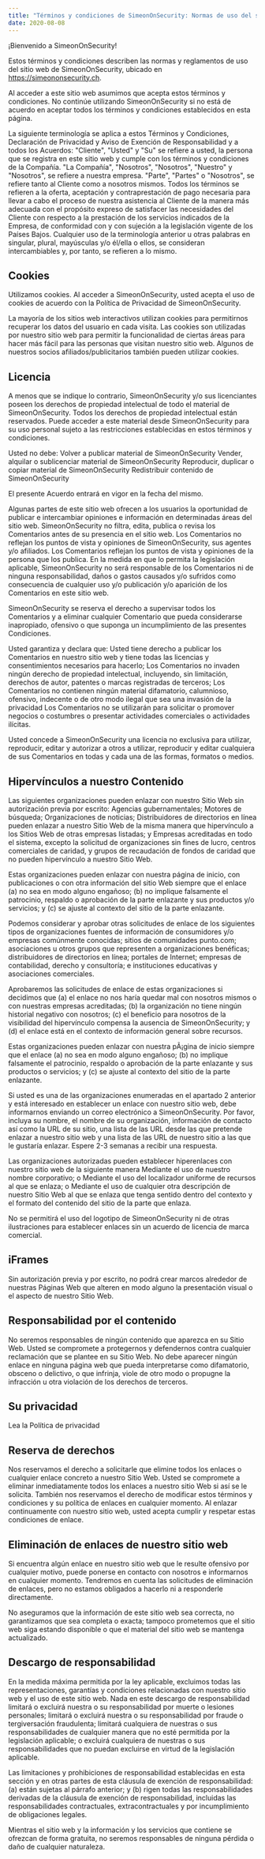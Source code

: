 ```yaml
---
title: "Términos y condiciones de SimeonOnSecurity: Normas de uso del sitio web"
date: 2020-08-08
---
```


¡Bienvenido a SimeonOnSecurity!

Estos términos y condiciones describen las normas y reglamentos de uso del sitio web de SimeonOnSecurity, ubicado en https://simeononsecurity.ch.

Al acceder a este sitio web asumimos que acepta estos términos y condiciones. No continúe utilizando SimeonOnSecurity si no está de acuerdo en aceptar todos los términos y condiciones establecidos en esta página.

La siguiente terminología se aplica a estos Términos y Condiciones, Declaración de Privacidad y Aviso de Exención de Responsabilidad y a todos los Acuerdos: "Cliente", "Usted" y "Su" se refiere a usted, la persona que se registra en este sitio web y cumple con los términos y condiciones de la Compañía. "La Compañía", "Nosotros", "Nosotros", "Nuestro" y "Nosotros", se refiere a nuestra empresa. "Parte", "Partes" o "Nosotros", se refiere tanto al Cliente como a nosotros mismos. Todos los términos se refieren a la oferta, aceptación y contraprestación de pago necesaria para llevar a cabo el proceso de nuestra asistencia al Cliente de la manera más adecuada con el propósito expreso de satisfacer las necesidades del Cliente con respecto a la prestación de los servicios indicados de la Empresa, de conformidad con y con sujeción a la legislación vigente de los Países Bajos. Cualquier uso de la terminología anterior u otras palabras en singular, plural, mayúsculas y/o él/ella o ellos, se consideran intercambiables y, por tanto, se refieren a lo mismo.

## Cookies

Utilizamos cookies. Al acceder a SimeonOnSecurity, usted acepta el uso de cookies de acuerdo con la Política de Privacidad de SimeonOnSecurity.

La mayoría de los sitios web interactivos utilizan cookies para permitirnos recuperar los datos del usuario en cada visita. Las cookies son utilizadas por nuestro sitio web para permitir la funcionalidad de ciertas áreas para hacer más fácil para las personas que visitan nuestro sitio web. Algunos de nuestros socios afiliados/publicitarios también pueden utilizar cookies.

## Licencia

A menos que se indique lo contrario, SimeonOnSecurity y/o sus licenciantes poseen los derechos de propiedad intelectual de todo el material de SimeonOnSecurity. Todos los derechos de propiedad intelectual están reservados. Puede acceder a este material desde SimeonOnSecurity para su uso personal sujeto a las restricciones establecidas en estos términos y condiciones.

Usted no debe:
Volver a publicar material de SimeonOnSecurity Vender, alquilar o sublicenciar material de SimeonOnSecurity Reproducir, duplicar o copiar material de SimeonOnSecurity Redistribuir contenido de SimeonOnSecurity

El presente Acuerdo entrará en vigor en la fecha del mismo.

Algunas partes de este sitio web ofrecen a los usuarios la oportunidad de publicar e intercambiar opiniones e información en determinadas áreas del sitio web. SimeonOnSecurity no filtra, edita, publica o revisa los Comentarios antes de su presencia en el sitio web. Los Comentarios no reflejan los puntos de vista y opiniones de SimeonOnSecurity, sus agentes y/o afiliados. Los Comentarios reflejan los puntos de vista y opiniones de la persona que los publica. En la medida en que lo permita la legislación aplicable, SimeonOnSecurity no será responsable de los Comentarios ni de ninguna responsabilidad, daños o gastos causados y/o sufridos como consecuencia de cualquier uso y/o publicación y/o aparición de los Comentarios en este sitio web.

SimeonOnSecurity se reserva el derecho a supervisar todos los Comentarios y a eliminar cualquier Comentario que pueda considerarse inapropiado, ofensivo o que suponga un incumplimiento de las presentes Condiciones.

Usted garantiza y declara que:
Usted tiene derecho a publicar los Comentarios en nuestro sitio web y tiene todas las licencias y consentimientos necesarios para hacerlo; Los Comentarios no invaden ningún derecho de propiedad intelectual, incluyendo, sin limitación, derechos de autor, patentes o marcas registradas de terceros; Los Comentarios no contienen ningún material difamatorio, calumnioso, ofensivo, indecente o de otro modo ilegal que sea una invasión de la privacidad Los Comentarios no se utilizarán para solicitar o promover negocios o costumbres o presentar actividades comerciales o actividades ilícitas.

Usted concede a SimeonOnSecurity una licencia no exclusiva para utilizar, reproducir, editar y autorizar a otros a utilizar, reproducir y editar cualquiera de sus Comentarios en todas y cada una de las formas, formatos o medios.

## Hipervínculos a nuestro Contenido

Las siguientes organizaciones pueden enlazar con nuestro Sitio Web sin autorización previa por escrito:
Agencias gubernamentales; Motores de búsqueda; Organizaciones de noticias; Distribuidores de directorios en línea pueden enlazar a nuestro Sitio Web de la misma manera que hipervínculo a los Sitios Web de otras empresas listadas; y Empresas acreditadas en todo el sistema, excepto la solicitud de organizaciones sin fines de lucro, centros comerciales de caridad, y grupos de recaudación de fondos de caridad que no pueden hipervínculo a nuestro Sitio Web.

Estas organizaciones pueden enlazar con nuestra página de inicio, con publicaciones o con otra información del sitio Web siempre que el enlace (a) no sea en modo alguno engañoso; (b) no implique falsamente el patrocinio, respaldo o aprobación de la parte enlazante y sus productos y/o servicios; y (c) se ajuste al contexto del sitio de la parte enlazante.

Podemos considerar y aprobar otras solicitudes de enlace de los siguientes tipos de organizaciones
fuentes de información de consumidores y/o empresas comúnmente conocidas; sitios de comunidades punto.com; asociaciones u otros grupos que representen a organizaciones benéficas; distribuidores de directorios en línea; portales de Internet; empresas de contabilidad, derecho y consultoría; e instituciones educativas y asociaciones comerciales.

Aprobaremos las solicitudes de enlace de estas organizaciones si decidimos que (a) el enlace no nos haría quedar mal con nosotros mismos o con nuestras empresas acreditadas; (b) la organización no tiene ningún historial negativo con nosotros; (c) el beneficio para nosotros de la visibilidad del hipervínculo compensa la ausencia de SimeonOnSecurity; y (d) el enlace está en el contexto de información general sobre recursos.

Estas organizaciones pueden enlazar con nuestra pÃ¡gina de inicio siempre que el enlace (a) no sea en modo alguno engañoso; (b) no implique falsamente el patrocinio, respaldo o aprobación de la parte enlazante y sus productos o servicios; y (c) se ajuste al contexto del sitio de la parte enlazante.

Si usted es una de las organizaciones enumeradas en el apartado 2 anterior y está interesado en establecer un enlace con nuestro sitio web, debe informarnos enviando un correo electrónico a SimeonOnSecurity. Por favor, incluya su nombre, el nombre de su organización, información de contacto así como la URL de su sitio, una lista de las URL desde las que pretende enlazar a nuestro sitio web y una lista de las URL de nuestro sitio a las que le gustaría enlazar. Espere 2-3 semanas a recibir una respuesta.

Las organizaciones autorizadas pueden establecer hiperenlaces con nuestro sitio web de la siguiente manera
Mediante el uso de nuestro nombre corporativo; o Mediante el uso del localizador uniforme de recursos al que se enlaza; o Mediante el uso de cualquier otra descripción de nuestro Sitio Web al que se enlaza que tenga sentido dentro del contexto y el formato del contenido del sitio de la parte que enlaza.

No se permitirá el uso del logotipo de SimeonOnSecurity ni de otras ilustraciones para establecer enlaces sin un acuerdo de licencia de marca comercial.

## iFrames

Sin autorización previa y por escrito, no podrá crear marcos alrededor de nuestras Páginas Web que alteren en modo alguno la presentación visual o el aspecto de nuestro Sitio Web.

## Responsabilidad por el contenido

No seremos responsables de ningún contenido que aparezca en su Sitio Web. Usted se compromete a protegernos y defendernos contra cualquier reclamación que se plantee en su Sitio Web. No debe aparecer ningún enlace en ninguna página web que pueda interpretarse como difamatorio, obsceno o delictivo, o que infrinja, viole de otro modo o propugne la infracción u otra violación de los derechos de terceros.

## Su privacidad

Lea la Política de privacidad

## Reserva de derechos

Nos reservamos el derecho a solicitarle que elimine todos los enlaces o cualquier enlace concreto a nuestro Sitio Web. Usted se compromete a eliminar inmediatamente todos los enlaces a nuestro sitio Web si así se le solicita. También nos reservamos el derecho de modificar estos términos y condiciones y su política de enlaces en cualquier momento. Al enlazar continuamente con nuestro sitio web, usted acepta cumplir y respetar estas condiciones de enlace.

## Eliminación de enlaces de nuestro sitio web

Si encuentra algún enlace en nuestro sitio web que le resulte ofensivo por cualquier motivo, puede ponerse en contacto con nosotros e informarnos en cualquier momento. Tendremos en cuenta las solicitudes de eliminación de enlaces, pero no estamos obligados a hacerlo ni a responderle directamente.

No aseguramos que la información de este sitio web sea correcta, no garantizamos que sea completa o exacta; tampoco prometemos que el sitio web siga estando disponible o que el material del sitio web se mantenga actualizado.
## Descargo de responsabilidad

En la medida máxima permitida por la ley aplicable, excluimos todas las representaciones, garantías y condiciones relacionadas con nuestro sitio web y el uso de este sitio web. Nada en este descargo de responsabilidad
limitará o excluirá nuestra o su responsabilidad por muerte o lesiones personales; limitará o excluirá nuestra o su responsabilidad por fraude o tergiversación fraudulenta; limitará cualquiera de nuestras o sus responsabilidades de cualquier manera que no esté permitida por la legislación aplicable; o excluirá cualquiera de nuestras o sus responsabilidades que no puedan excluirse en virtud de la legislación aplicable.

Las limitaciones y prohibiciones de responsabilidad establecidas en esta sección y en otras partes de esta cláusula de exención de responsabilidad: (a) están sujetas al párrafo anterior; y (b) rigen todas las responsabilidades derivadas de la cláusula de exención de responsabilidad, incluidas las responsabilidades contractuales, extracontractuales y por incumplimiento de obligaciones legales.

Mientras el sitio web y la información y los servicios que contiene se ofrezcan de forma gratuita, no seremos responsables de ninguna pérdida o daño de cualquier naturaleza.
